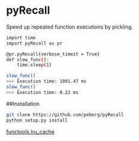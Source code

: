# pyRecall
Speed up repeated function executions by pickling.

``` sh
import time
import pyRecall as pr

@pr.pyRecall(verbose_timeit = True)
def slow_func():
    time.sleep(1)

slow_func()
>>> Execution time: 1001.47 ms
slow_func()
>>> Execution time: 0.22 ms
```

##Installation
``` sh
git clone https://github.com/peberg/pyRecall
python setup.py install
```
 [functools.lru_cache](https://docs.python.org/3/library/functools.html)
